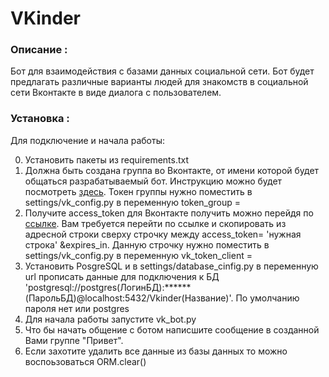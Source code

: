 # VKinder
### Описание : 
Бот для взаимодействия с базами данных социальной сети. Бот будет предлагать различные варианты людей для знакомств в социальной сети Вконтакте в виде диалога с пользователем.

### Установка :
Для подключение и начала работы:

0. Установить пакеты из requirements.txt
1. Должна быть создана группа во Вконтакте, от имени которой будет общаться разрабатываемый бот. Инструкцию можно будет посмотреть [здесь](group_settings.md). Токен группы нужно поместить в settings/vk_config.py в переменную token_group =
2. Получите access_token для Вконтакте получить можно перейдя по [ссылке](https://oauth.vk.com/authorize?client_id=51507079&display=page&redirect_uri=https://oauth.vk.com/blank.html&scope=friends,notify,photos,wall,email,mail,groups,stats&response_type=token&v=5.131&state=123456).
    Вам требуется перейти по ссылке и скопировать из адресной строки сверху строчку между access_token= 'нужная строка' &expires_in. Данную строчку нужно поместить в settings/vk_config.py в переменную vk_token_client =
3. Установить PosgreSQL  и в settings/database_cinfig.py в переменную url прописать данные для подключения к БД 'postgresql://postgres(ЛогинБД):******(ПарольБД)@localhost:5432/Vkinder(Название)'. По умолчанию пароля нет или postgres 
4. Для начала работы запустите vk_bot.py
5. Что бы начать общение с ботом написшите сообщение в созданной Вами группе "Привет".
6.  Если захотите удалить все данные из базы данных то можно воспоьзоваться ORM.clear()